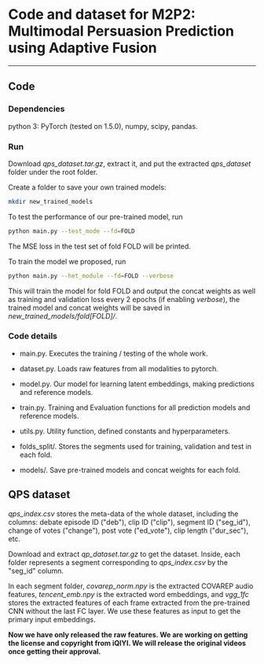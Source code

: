 # Code and dataset for M2P2: Multimodal Persuasion Prediction using Adaptive Fusion

----
## Code
### Dependencies
python 3: PyTorch (tested on 1.5.0), numpy, scipy, pandas. 

### Run
Download *qps\_dataset.tar.gz*, extract it, and put the extracted *qps\_dataset* folder under the root folder.

Create a folder to save your own trained models:
```bash
mkdir new_trained_models
```

To test the performance of our pre-trained model, run
```bash
python main.py --test_mode --fd=FOLD
```
The MSE loss in the test set of fold FOLD will be printed.

To train the model we proposed, run
```bash
python main.py --het_module --fd=FOLD --verbose
```
This will train the model for fold FOLD and output the concat weights as well as training and validation loss every 2 epochs (if enabling *verbose*), the trained model and concat weights  will be saved in *new\_trained\_models/fold[FOLD]/*.

### Code details
* main.py. Executes the training / testing of the whole work.

* dataset.py. Loads raw features from all modalities to pytorch.

* model.py. Our model for learning latent embeddings, making predictions and reference models.

* train.py. Training and Evaluation functions for all prediction models and reference models.

* utils.py. Utility function, defined constants and hyperparameters.

* folds_split/. Stores the segments used for training, validation and test in each fold.

* models/. Save pre-trained models and concat weights for each fold.

## QPS dataset
*qps\_index.csv* stores the meta-data of the whole dataset, including the columns: debate episode ID ("deb"), clip ID ("clip"), segment ID ("seg_id"), change of votes ("change"), post vote ("ed_vote"), clip length ("dur_sec"), etc.

Download and extract *qp_dataset.tar.gz* to get the dataset. Inside, each folder represents a segment corresponding to *qps\_index.csv* by the "seg_id" column. 

In each segment folder, *covarep\_norm.npy* is the extracted COVAREP audio features, *tencent\_emb.npy* is the extracted word embeddings, and *vgg_1fc* stores the extracted features of each frame extracted from the pre-trained CNN without the last FC layer. We use these features as input to get the primary input embeddings.

**Now we have only released the raw features. We are working on getting the license and copyright from iQIYI. We will release the original videos once getting their approval.**

